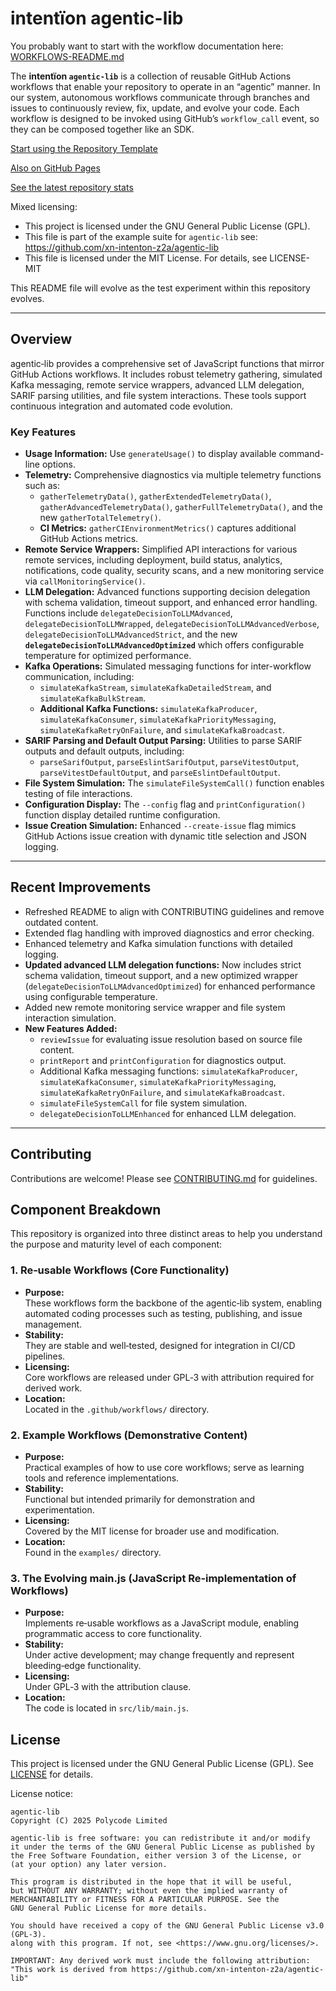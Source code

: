 # intentïon agentic-lib

You probably want to start with the workflow documentation here: [WORKFLOWS-README.md](https://github.com/xn-intenton-z2a/agentic-lib/blob/main/WORKFLOWS-README.md)

The **intentïon `agentic-lib`** is a collection of reusable GitHub Actions workflows that enable your
repository to operate in an “agentic” manner. In our system, autonomous workflows communicate through branches and
issues to continuously review, fix, update, and evolve your code. Each workflow is designed to be invoked using
GitHub’s `workflow_call` event, so they can be composed together like an SDK.

[Start using the Repository Template](https://github.com/xn-intenton-z2a/repository0)

[Also on GitHub Pages](https://xn-intenton-z2a.github.io/agentic-lib/index.html)

[See the latest repository stats](https://xn-intenton-z2a.github.io/agentic-lib/latest.html)

Mixed licensing:
* This project is licensed under the GNU General Public License (GPL).
* This file is part of the example suite for `agentic-lib` see: https://github.com/xn-intenton-z2a/agentic-lib
* This file is licensed under the MIT License. For details, see LICENSE-MIT

This README file will evolve as the test experiment within this repository evolves.

---

## Overview

agentic‑lib provides a comprehensive set of JavaScript functions that mirror GitHub Actions workflows. It includes robust telemetry gathering, simulated Kafka messaging, remote service wrappers, advanced LLM delegation, SARIF parsing utilities, and file system interactions. These tools support continuous integration and automated code evolution.

### Key Features

- **Usage Information:**
  Use `generateUsage()` to display available command-line options.
- **Telemetry:**
  Comprehensive diagnostics via multiple telemetry functions such as:
  - `gatherTelemetryData()`, `gatherExtendedTelemetryData()`, `gatherAdvancedTelemetryData()`, `gatherFullTelemetryData()`, and the new `gatherTotalTelemetry()`.
  - **CI Metrics:** `gatherCIEnvironmentMetrics()` captures additional GitHub Actions metrics.
- **Remote Service Wrappers:**
  Simplified API interactions for various remote services, including deployment, build status, analytics, notifications, code quality, security scans, and a new monitoring service via `callMonitoringService()`.
- **LLM Delegation:**
  Advanced functions supporting decision delegation with schema validation, timeout support, and enhanced error handling. Functions include `delegateDecisionToLLMAdvanced`, `delegateDecisionToLLMWrapped`, `delegateDecisionToLLMAdvancedVerbose`, `delegateDecisionToLLMAdvancedStrict`, and the new **`delegateDecisionToLLMAdvancedOptimized`** which offers configurable temperature for optimized performance.
- **Kafka Operations:**
  Simulated messaging functions for inter-workflow communication, including:
  - `simulateKafkaStream`, `simulateKafkaDetailedStream`, and `simulateKafkaBulkStream`.
  - **Additional Kafka Functions:** `simulateKafkaProducer`, `simulateKafkaConsumer`, `simulateKafkaPriorityMessaging`, `simulateKafkaRetryOnFailure`, and `simulateKafkaBroadcast`.
- **SARIF Parsing and Default Output Parsing:**
  Utilities to parse SARIF outputs and default outputs, including:
  - `parseSarifOutput`, `parseEslintSarifOutput`, `parseVitestOutput`, `parseVitestDefaultOutput`, and `parseEslintDefaultOutput`.
- **File System Simulation:**
  The `simulateFileSystemCall()` function enables testing of file interactions.
- **Configuration Display:**
  The `--config` flag and `printConfiguration()` function display detailed runtime configuration.
- **Issue Creation Simulation:**
  Enhanced `--create-issue` flag mimics GitHub Actions issue creation with dynamic title selection and JSON logging.

---

## Recent Improvements

- Refreshed README to align with CONTRIBUTING guidelines and remove outdated content.
- Extended flag handling with improved diagnostics and error checking.
- Enhanced telemetry and Kafka simulation functions with detailed logging.
- **Updated advanced LLM delegation functions:** Now includes strict schema validation, timeout support, and a new optimized wrapper (`delegateDecisionToLLMAdvancedOptimized`) for enhanced performance using configurable temperature.
- Added new remote monitoring service wrapper and file system interaction simulation.
- **New Features Added:**
  - `reviewIssue` for evaluating issue resolution based on source file content.
  - `printReport` and `printConfiguration` for diagnostics output.
  - Additional Kafka messaging functions: `simulateKafkaProducer`, `simulateKafkaConsumer`, `simulateKafkaPriorityMessaging`, `simulateKafkaRetryOnFailure`, and `simulateKafkaBroadcast`.
  - `simulateFileSystemCall` for file system simulation.
  - `delegateDecisionToLLMEnhanced` for enhanced LLM delegation.

---

## Contributing

Contributions are welcome! Please see [CONTRIBUTING.md](CONTRIBUTING.md) for guidelines.

## Component Breakdown

This repository is organized into three distinct areas to help you understand the purpose and maturity level of each component:

### 1. Re‑usable Workflows (Core Functionality)
- **Purpose:**  
  These workflows form the backbone of the agentic‑lib system, enabling automated coding processes such as testing, publishing, and issue management.
- **Stability:**  
  They are stable and well‑tested, designed for integration in CI/CD pipelines.
- **Licensing:**  
  Core workflows are released under GPL‑3 with attribution required for derived work.
- **Location:**  
  Located in the `.github/workflows/` directory.

### 2. Example Workflows (Demonstrative Content)
- **Purpose:**  
  Practical examples of how to use core workflows; serve as learning tools and reference implementations.
- **Stability:**  
  Functional but intended primarily for demonstration and experimentation.
- **Licensing:**  
  Covered by the MIT license for broader use and modification.
- **Location:**  
  Found in the `examples/` directory.

### 3. The Evolving main.js (JavaScript Re‑implementation of Workflows)
- **Purpose:**  
  Implements re‑usable workflows as a JavaScript module, enabling programmatic access to core functionality.
- **Stability:**  
  Under active development; may change frequently and represent bleeding‑edge functionality.
- **Licensing:**  
  Under GPL‑3 with the attribution clause.
- **Location:**  
  The code is located in `src/lib/main.js`.

## License

This project is licensed under the GNU General Public License (GPL). See [LICENSE](LICENSE) for details.

License notice:
```
agentic-lib
Copyright (C) 2025 Polycode Limited

agentic-lib is free software: you can redistribute it and/or modify
it under the terms of the GNU General Public License as published by
the Free Software Foundation, either version 3 of the License, or
(at your option) any later version.

This program is distributed in the hope that it will be useful,
but WITHOUT ANY WARRANTY; without even the implied warranty of
MERCHANTABILITY or FITNESS FOR A PARTICULAR PURPOSE. See the
GNU General Public License for more details.

You should have received a copy of the GNU General Public License v3.0 (GPL‑3).
along with this program. If not, see <https://www.gnu.org/licenses/>.

IMPORTANT: Any derived work must include the following attribution:
"This work is derived from https://github.com/xn-intenton-z2a/agentic-lib"
```
